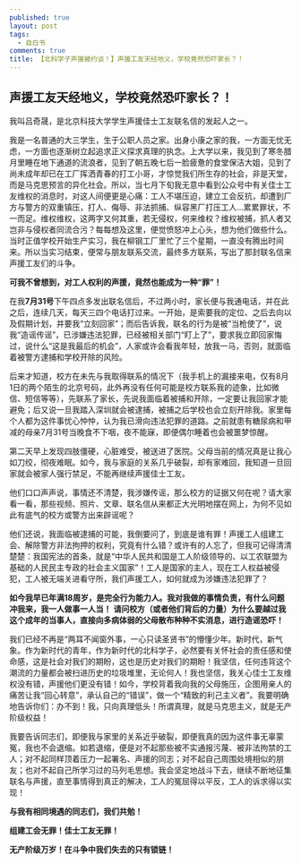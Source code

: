 ```yaml
---
published: true
layout: post
tags:
  - 自白书
comments: true
title: 【北科学子声援被约谈！】声援工友天经地义，学校竟然恐吓家长？！
---
```

## 声援工友天经地义，学校竟然恐吓家长？！

我叫吕奇晟，是北京科技大学学生声援佳士工友联名信的发起人之一。

我是一名普通的大三学生，生于公职人员之家。出身小康之家的我，一方面无忧无虑，一方面也逐渐树立起追求正义探求真理的执念。上大学以来，我见到了寒冬腊月里睡在地下通道的流浪者，见到了朝五晚七后一脸疲惫的食堂保洁大姐，见到了尚未成年却已在工厂挥洒青春的打工小哥，才惊觉我们所生存的社会，非是天堂，而是马克思预言的异化社会。所以，当七月下旬我无意中看到公众号中有关佳士工友维权的消息时，对这人间便更是心痛：工人不堪压迫，建立工会反抗，却遭到厂方与警方的双重镇压，打人、侮辱、非法抓捕、纵容黑厂打压工人…累累罪状，不一而足。维权维权，这两字又何其重，若无侵权，何来维权？维权被捕，抓人者又岂非与侵权者同流合污？每每想及这里，便觉愤怒冲上心头，想为他们做些什么。当时正值学校开始生产实习，我在柳钢工厂里忙了三个星期，一直没有腾出时间来。所以当实习结束，便常与朋友联系交流，最终多方联系，写出了那封联名信来声援工友们的斗争。

**可我不曾想到，对工人权利的声援，竟然也能成为一种“罪”！**

在我**7月31号**下午四点多发出联名信后，不过两小时，家长便与我通电话，并在此之后，连续几天，每天三四个电话打过来。一开始，是索要我的定位、之后去向以及假期计划，并要我“立刻回家”；而后告诉我，联名的行为是被“当枪使了”，说我“造谣传谣”，已涉嫌违法犯罪，已经被相关部门“盯上了”，要求我立即回家悔过，说什么“这是我最后的机会”，人家或许会看我年轻，放我一马，否则，就面临着被警方逮捕和学校开除的风险。

后来才知道，校方在未先与我取得联系的情况下（我手机上的漏接来电，仅有8月1日的两个陌生的北京号码，此外再没有任何可能是校方联系我的迹象，比如微信、短信等等），先联系了家长，先说我面临着被捕和开除，一定要让我回家才能避免；后又说一旦我踏入深圳就会被逮捕，被捕之后学校也会立刻开除我。家里每个人都为这件事忧心忡忡，认为我已滑向违法犯罪的道路。之前就患有糖尿病和甲减的母亲7月31号当晚食不下咽，夜不能寐，即便偶尔睡着也会被噩梦惊醒。

第二天早上发现四肢僵硬，心脏难受，被送进了医院。父母当前的情况真是让我心如刀绞，彻夜难眠。如今，我与家庭的关系几乎破裂，却有家难回，我知道一旦回家就会被家人强行禁足，不能再继续声援佳士工友。

他们口口声声说，事情还不清楚，我涉嫌传谣，那么校方的证据又何在呢？请大家看一看，那些视频、照片、文章、联名信从来都正大光明地摆在网上，为何不见如此有底气的校方或警方出来辟谣呢？

他们还说，我面临被逮捕的可能，我倒要问了，到底是谁有罪！声援工人组建工会、解除警方非法拘押的权利，究竟有什么错？或许有的人忘了，但我可记得清清楚楚：我国宪法的首条，就是“中华人民共和国是工人阶级领导的、以工农联盟为基础的人民民主专政的社会主义国家”！工人是国家的主人，现在工人权益被侵犯，工人被无端关进看守所，我们声援工人，如何就成为涉嫌违法犯罪了？

**如今我早已年满18周岁，是完全行为能力人。我对我做的事情负责，有什么问题冲我来，我一人做事一人当！**
**请问校方（或者他们背后的力量）为什么要越过我这个成年的当事人，直接向多病体弱的父母散布种种不实消息，进行造谣恐吓！**

我们已经不再是“两耳不闻窗外事，一心只读圣贤书”的懵懂少年。新时代，新气象。作为新时代的青年，作为新时代的北科学子，必然要有关怀社会的责任感和使命感，这是社会对我们的期盼，这也是历史对我们的期盼！我坚信，任何违背这个潮流的力量都会被扫进历史的垃圾堆里，无论何人！我也坚信，我关心佳士工友维权没有错，声援他们更没有错！如今，学校背着我向我的父母施压，企图用亲人的痛苦让我“回心转意”，承认自己的“错误”，做一个“精致的利己主义者”。我要明确地告诉你们：办不到！我，只向真理低头！所谓真理，就是马克思主义，就是无产阶级权益！

我要告诉同志们，即便我与家里的关系近乎破裂，即便我真的因为这件事无辜蒙冤，我也不会退缩。如若退缩，便是对不起那些被不实通报污蔑、被非法拘禁的工人；对不起同样顶着压力一起署名、声援的同志；对不起自己周围处境相似的朋友；也对不起自己所学习过的马列毛思想。我会坚定地战斗下去，继续不断地征集联名与声援，直至事情得到真正的解决，工人的冤屈得以平反，工人的诉求得以实现！

**与我有相同境遇的同志们，我们共勉！**

**组建工会无罪！佳士工友无罪！**

**无产阶级万岁！在斗争中我们失去的只有锁链！**

